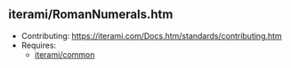 iterami/RomanNumerals.htm
-------------------------

* Contributing: https://iterami.com/Docs.htm/standards/contributing.htm
* Requires:
  * [iterami/common](https://github.com/iterami/common)

